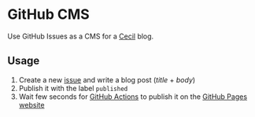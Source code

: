 # GitHub CMS

Use GitHub Issues as a CMS for a [Cecil](https://cecil.app) blog.

## Usage

1. Create a new [issue](https://github.com/Cecilapp/github-cms/issues/new) and write a blog post (_title_ + _body_)
2. Publish it with the label `published`
3. Wait few seconds for [GitHub Actions](https://github.com/Cecilapp/github-cms/actions) to publish it on the [GitHub Pages website](https://cecilapp.github.io/github-cms/)
